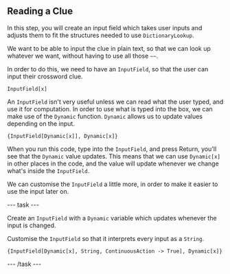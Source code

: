 ## Reading a Clue

In this step, you will create an input field which takes user inputs and adjusts them to fit the structures needed to use `DictionaryLookup`.

We want to be able to input the clue in plain text, so that we can look up whatever we want, without having to use all those `~~`.

In order to do this, we need to have an `InputField`, so that the user can input their crossword clue.

```InputField[x]```

An `InputField` isn't very useful unless we can read what the user typed, and use it for computation. In order to use what is typed into the box, we can make use of the `Dynamic` function. `Dynamic` allows us to update values depending on the input.

```
{InputField[Dynamic[x]], Dynamic[x]}
```

When you run this code, type into the `InputField`, and press Return, you'll see that the `Dynamic` value updates. This means that we can use `Dynamic[x]` in other places in the code, and the value will update whenever we change what's inside the `InputField`.

We can customise the `InputField` a little more, in order to make it easier to use the input later on.

--- task ---

Create an `InputField` with a `Dynamic` variable which updates whenever the input is changed.

Customise the `InputField` so that it interprets every input as a `String`.

```{InputField[Dynamic[x], String, ContinuousAction -> True], Dynamic[x]}```

--- /task ---
